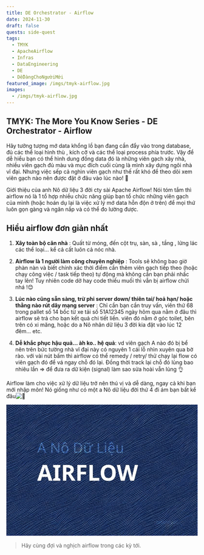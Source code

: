```yaml
---
title: DE Orchestrator - Airflow
date: 2024-11-30
draft: false
quests: side-quest
tags:
  - TMYK
  - ApacheAirflow
  - Infras
  - DataEngineering
  - DE
  - DễDàngChoNgườiMới
featured_image: /imgs/tmyk-airflow.jpg
images: 
  - /imgs/tmyk-airflow.jpg
---
```

## TMYK: The More You Know Series - DE Orchestrator - Airflow

Hãy tưởng tượng mớ data khổng lồ bạn đang cần đẩy vào trong database, đủ các thể loại hình thù , kích cỡ và các thể loại process phía trước. Vậy để dễ hiểu bạn có thể hình dung đống data đó là những viên gạch xây nhà, nhiều viên gạch đủ màu và mục đích cuối cùng là mình xây dựng ngôi nhà vĩ đại. Nhưng việc sếp cả nghìn viên gạch như thế rất khó để theo dõi xem viên gạch nào nên được đặt ở đâu vào lúc nào! 🧐

Giới thiệu của anh Nô dữ liệu 3 đời cty sài Apache Airflow! Nói tóm tắm thì airflow nó là 1 tổ hợp nhiều chức năng giúp bạn tổ chức những viên gạch của mình (hoặc hoán dụ lại là việc xử lý mớ data hỗn độn ở trên) để mọi thứ luôn gọn gàng và ngăn nắp và có thể đo lường được.

## Hiểu airflow đơn giản nhất

1. **Xây toàn bộ căn nhà** : Quất từ móng, đến cột trụ, sàn, sà , tầng , lửng lác các thể loại... kể cả cất luôn cả nóc nhà.

2. **Airflow là 1 người làm công chuyên nghiệp** : Tools sẽ không bao giờ phàn nàn và biết chính xác thời điểm cần thêm viên gạch tiếp theo (hoặc chạy công việc / task tiếp theo) tự động mà không cần bạn phải nhấc tay lên! Tuy nhiên code dở hay code thiếu muối thì vẫn bị airflow chửi nhá !😊

3. **Lúc nào cũng sẵn sàng, trừ phi server down/ thiên tai/ hoả hạn/ hoặc thằng nào rút dây mạng server** : Chỉ cần bạn cần truy vấn, viên thứ 68 trong pallet số 14 bốc từ xe tải số 51A12345 ngày hôm qua nằm ở đâu thì airflow sẽ trả cho bạn kết quả chi tiết liền. viên đó nằm ở góc toilet, bên trên có xi măng, hoặc do a Nô nhân dữ liệu 3 đời kia đặt vào lúc 12 đêm... etc.

4. **Dễ khắc phục hậu quả... àh ko.. hệ quả**: vd viên gạch A nào đó bị bể nên trên bức tường nhà vĩ đại này có nguyên 1 cái lỗ nhìn xuyên qua bờ rào. với vài nút bấm thì airflow có thể remedy / retry/ thử chạy lại flow có viên gạch đó để vá ngay chỗ đó lại. Đồng thời track lại chỗ đó lủng bao nhiêu lần => để đưa ra dữ kiện (signal) làm sao sửa hoài vẫn lủng 👌

Airflow làm cho việc xử lý dữ liệu trở nên thú vị và dễ dàng, ngay cả khi bạn mới nhập môn! Nó giống như có một a Nô dữ liệu đời thứ 4 đi ám bạn bất kể đâu![🚀](https://static.xx.fbcdn.net/images/emoji.php/v9/tc6/1/16/1f680.png)

![Images airflow](/imgs/tmyk-airflow.jpg)

> Hãy cùng đợi và nghịch airflow trong các kỳ tới.

